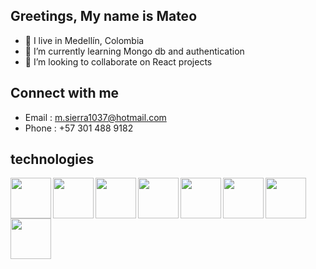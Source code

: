 ## Greetings, My name is Mateo

- 🥑 I live in Medellín, Colombia
- 🌱 I’m currently learning Mongo db and authentication
- 💞️ I’m looking to collaborate on React projects


## Connect with me 
- Email : m.sierra1037@hotmail.com
- Phone : +57 301 488 9182

## technologies
<img align="left" style="display: inline-block;" src="https://cdn.svgporn.com/logos/html-5.svg" height="65px" />
<img align="left" style="display: inline-block;" src="https://cdn.svgporn.com/logos/css-3.svg" height="65px" />
<img align="left" style="display: inline-block;" src="https://cdn.svgporn.com/logos/bootstrap.svg" height="65px" />
<img align="left" style="display: inline-block;" src="https://cdn.svgporn.com/logos/javascript.svg" height="65px" />
<img align="left" style="display: inline-block;" src="https://cdn.svgporn.com/logos/react.svg" height="65px" />
<img align="left" style="display: inline-block;" src="https://cdn.svgporn.com/logos/nodejs.svg" height="65px" />
<img align="left" style="display: inline-block;" src="https://cdn.svgporn.com/logos/express.svg" height="65px" />
<img align="left" style="display: inline-block;" src="https://cdn.svgporn.com/logos/mysql.svg" height="65px" />
<!---
mantra0111/mantra0111 is a ✨ special ✨ repository because its `README.md` (this file) appears on your GitHub profile.
You can click the Preview link to take a look at your changes.
--->
